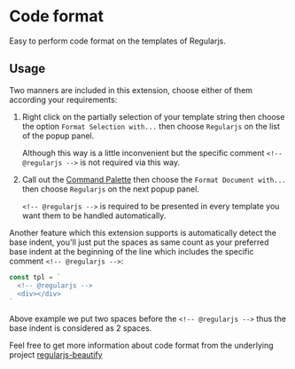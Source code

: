 # Code format

Easy to perform code format on the templates of Regularjs.

## Usage

Two manners are included in this extension, choose either of them according your requirements:

1. Right click on the partially selection of your template string then choose the option `Format Selection with...` then choose `Regularjs` on the list of the popup panel.

   Although this way is a little inconvenient but the specific comment `<!-- @regularjs -->` is not required via this way.

2. Call out the [Command Palette](https://code.visualstudio.com/docs/getstarted/userinterface#_command-palette) then choose the `Format Document with...` then choose `Regularjs` on the next popup panel. 
  
   `<!-- @regularjs -->` is required to be presented in every template you want them to be handled automatically.


Another feature which this extension supports is automatically detect the base indent, you'll just put the spaces as same count as your preferred base indent at the beginning of the line which includes the specific comment `<!-- @regularjs -->`:

```js
const tpl = `
  <!-- @regularjs -->
  <div></div>
`
```

Above example we put two spaces before the `<!-- @regularjs -->` thus the base indent is considered as 2 spaces.

Feel free to get more information about code format from the underlying project [regularjs-beautify](https://github.com/hsiaosiyuan0/regularjs-beautify)


